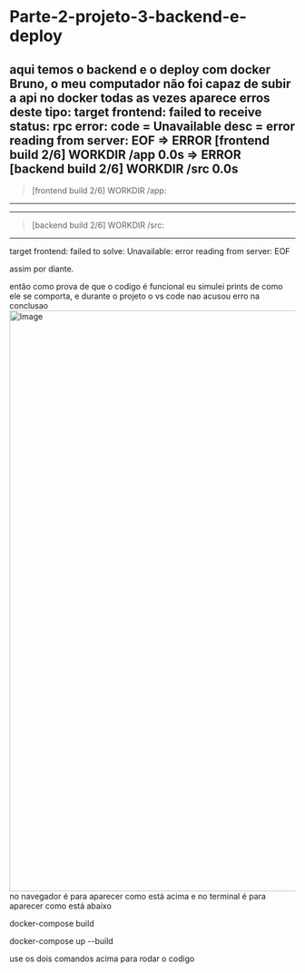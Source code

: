 # Parte-2-projeto-3-backend-e-deploy

aqui temos o backend e o deploy com docker
Bruno, o meu computador não foi capaz de subir a api no docker todas as vezes aparece erros deste tipo:
target frontend: failed to receive status: rpc error: code = Unavailable desc = error reading from server: EOF
 => ERROR [frontend build 2/6] WORKDIR /app                                                                           0.0s 
 => ERROR [backend build 2/6] WORKDIR /src                                                                            0.0s 
------
 > [frontend build 2/6] WORKDIR /app:
------
------
 > [backend build 2/6] WORKDIR /src:
------
target frontend: failed to solve: Unavailable: error reading from server: EOF

assim por diante.

então como prova de que o codigo é funcional eu simulei prints de como ele se comporta,
e durante o projeto o vs code nao acusou erro na conclusao
<img width="1024" height="1024" alt="Image" src="https://github.com/user-attachments/assets/5a1fc711-0f14-4b3e-b725-bdeeb3f93d27" />
no navegador é para aparecer como está acima e no terminal é para aparecer como está abaixo

docker-compose build

docker-compose up --build 

use os dois comandos acima para rodar o codigo

